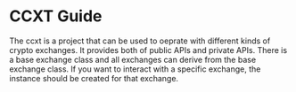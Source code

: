 # CCXT Guide

The ccxt is a project that can be used to oeprate with different kinds of crypto exchanges. It provides both of public APIs and private APIs. There is a base exchange class and all exchanges can derive from the base exchange class. If you want to interact with a specific exchange, the instance should be created for that exchange.


